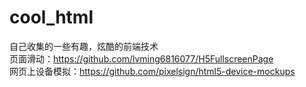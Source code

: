 # cool_html
自己收集的一些有趣，炫酷的前端技术<br>
页面滑动：https://github.com/lvming6816077/H5FullscreenPage<br>
网页上设备模拟：https://github.com/pixelsign/html5-device-mockups
